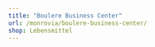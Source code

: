 ```yaml
---
title: "Boulere Business Center"
url: /monrovia/boulere-business-center/
shop: Lebensmittel
---
```

